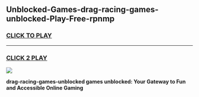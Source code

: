 
## Unblocked-Games-drag-racing-games-unblocked-Play-Free-rpnmp
<h3>
<a href="https://premium76.site?title=drag-racing-games-unblocked&ref=09A">CLICK TO PLAY</a></h3>
<hr>

<h3>
<a href="https://premium76.site?title=drag-racing-games-unblocked&ref=09A">CLICK 2 PLAY</a>
  
</h3>

<a href="https://premium76.site?title=drag-racing-games-unblocked&ref=09A"><img src="https://clearcache.store/games.png"></a>


**drag-racing-games-unblocked games unblocked: Your Gateway to Fun and Accessible Online Gaming**
